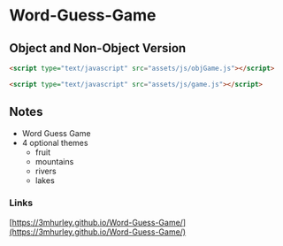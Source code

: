 # Word-Guess-Game

## Object and Non-Object Version

```html
<script type="text/javascript" src="assets/js/objGame.js"></script>

<script type="text/javascript" src="assets/js/game.js"></script>

```

## Notes

* Word Guess Game
* 4 optional themes
  * fruit
  * mountains
  * rivers
  * lakes

### Links

[https://3mhurley.github.io/Word-Guess-Game/](https://3mhurley.github.io/Word-Guess-Game/)